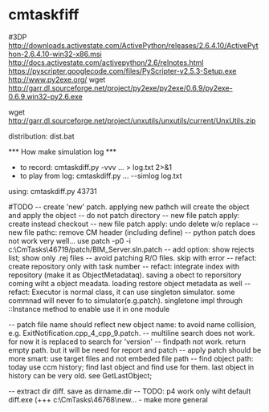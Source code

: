 cmtaskfiff
==========
#3DP
http://downloads.activestate.com/ActivePython/releases/2.6.4.10/ActivePython-2.6.4.10-win32-x86.msi
http://docs.activestate.com/activepython/2.6/relnotes.html
https://pyscripter.googlecode.com/files/PyScripter-v2.5.3-Setup.exe
http://www.py2exe.org/
wget http://garr.dl.sourceforge.net/project/py2exe/py2exe/0.6.9/py2exe-0.6.9.win32-py2.6.exe


wget http://garr.dl.sourceforge.net/project/unxutils/unxutils/current/UnxUtils.zip


distribution:
	dist.bat


*** How make simulation log ***
* to record: cmtaskdiff.py -vvv ... > log.txt 2>&1
* to play from log: cmtaskdiff.py ... --simlog log.txt

using:
	cmtaskdiff.py 43731

#TODO
-- create 'new' patch. applying new pathch will create the object and apply the object
 -- do not patch directory
 -- new file patch apply: create instead checkout
 -- new file patch apply: undo delete w/o replace
 -- new file pathc: remove CM header (including define)
-- python patch does not work very well... use patch    -p0 -i c:\CmTasks\46719/patch/BIM_Server.sln.patch
-- add option: show rejects list; show only .rej files
-- avoid patching R/O files. skip with error
-- refact: create repository only with task number
-- refact: integrate index with repository (make it as ObjectMetadataq). saving a obect to reporsitory coming wiht a object meadata. loading restore object metadata as well
-- refact: Executor is normal class, it can use singleton simulator. some commnad will never fo to simulator(e.g.patch). singletone impl through ::Instance method to enable use it in one module

-- patch file name should reflect new object name: to avoid name collision, e.g. ExitNotification.cpp_4_cpp_9.patch.
-- multiline search does not work. for now it is replaced to search for 'version'
-- findpath not work. return empty path. but it will be need for report and patch
-- apply patch should be more smart: use target files and not embeded file path
-- find object path: today use ccm history; find last object and find use for them. last object in history can be very old. see GetLastObject;

-- extract dir diff. save as dirname.dir
-- TODO: p4 work only wiht default diff.exe (+++ c:\CmTasks\46768\new\... - make more general
